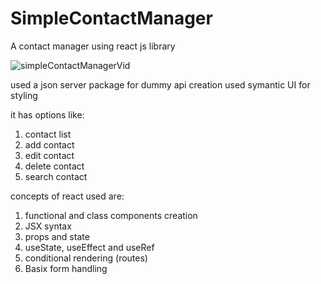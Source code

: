 # SimpleContactManager
A contact manager using react js library

![simpleContactManagerVid](https://user-images.githubusercontent.com/42468464/142823531-39c16723-1339-473f-baff-f885c2b05cb4.gif)

used a json server package for dummy api creation
used symantic UI for styling

it has options like:
1. contact list
2. add contact
3. edit contact
4. delete contact
5. search contact

concepts of react used are:
1. functional and class components creation
2. JSX syntax
3. props and state
4. useState, useEffect and useRef
5. conditional rendering (routes)
6. Basix form handling
